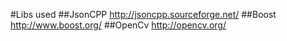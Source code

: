 #Libs used
##JsonCPP
http://jsoncpp.sourceforge.net/
##Boost
http://www.boost.org/
##OpenCv
http://opencv.org/
